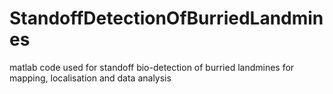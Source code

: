 # StandoffDetectionOfBurriedLandmines
matlab code used for standoff bio-detection of burried landmines for mapping, localisation and data analysis
